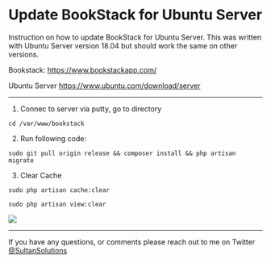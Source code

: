 # Update BookStack for Ubuntu Server

Instruction on how to update BookStack for Ubuntu Server. This was written with Ubuntu Server version 18.04 but should work the same on other versions. 

Bookstack: https://www.bookstackapp.com/

Ubuntu Server https://www.ubuntu.com/download/server

----




1) Connec to server via putty, go to directory

`cd /var/www/bookstack`

2) Run following code:

`sudo git pull origin release && composer install && php artisan migrate`

3) Clear Cache

`sudo php artisan cache:clear`


`sudo php artisan view:clear`



<img src="https://i.imgur.com/OkrHZ0L.png">


----

If you have any questions, or comments please reach out to me on Twitter <a href="https://twitter.com/sultansolutions"> @SultanSolutions </a> 
